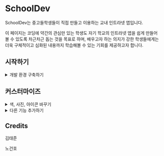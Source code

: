 # SchoolDev

SchoolDev는 중고들학생들이 직접 만들고 이용하는 교내 인트라넷 앱입니다.  

이 페이지는 코딩에 약간의 관심만 있는 학생도 자기 학교의 인트라넷 앱을 쉽게 만들어볼 수 있도록 차근차근 돕는 것을 목표로 하며, 
배우고자 하는 의지가 강한 학생들에게는 더욱 구체적이고 심화된 내용까지 학습해볼 수 있는 기회를 제공하고자 합니다.


## 시작하기
<details><summary>개발 환경 구축하기</summary>
    <div>
        <p>
            <li><a href="_posts/2019-12-10-start-androidstudio.md"> 깃과 깃허브란?</a></li>
            <li><a href="_posts/2019-12-10-start-androidstudio.md"> 깃허브의 사용법</a></li>
    		<li><a href="_posts/2019-12-10-start-androidstudio.md"> Android Studio 설치</a></li>
    		<li><a href="_posts/2019-12-10-start-androidstudio.md"> Flutter 설치</a></li>
    		<li><a href="gh-pages/start-2.md"> Flutter 플러그인 설치</a></li>
    		    <li><a href="gh-pages/start-2.md"> 첫 플러터 디폴트 앱 실행</a></li>
    		    <li><a href="gh-pages/start-2.md"> Flutter란 무엇이며, 왜 Flutter인가?</a></li>
    		<li><a href="gh-pages/start-3.md"> Firebase 프로젝트 생성</a></li>  
    		    <li><a href="gh-pages/start-3.md"> 백엔드와 프론트엔드란?</a></li>
    		    <li><a href="gh-pages/start-3.md"> 백엔드를 서비스로, Firebase</a></li>
    		<li><a href="gh-pages/start-3.md"> Flutter와 Firebase 연동</a></li> 
		</p>
    </div>
</details>

## 커스터마이즈

<details><summary>색, 사진, 아이콘 바꾸기</summary>
<p>
    <li> <a href="gh-pages/start-1.md"> Android Studio 설치</a></li>
    <li> <a href="gh-pages/start-2.md"> Flutter플러그인 설치</a></li>
    <li> <a href="gh-pages/start-3.md"> Firebase 설정하기</a></li>    
</p>
</details>

<details><summary>다른 기능 추가하기</summary>
<p>
    <li> <a href="gh-pages/start-1.md"> Android Studio 설치</a></li>
    <li> <a href="gh-pages/start-2.md"> Flutter플러그인 설치</a></li>
    <li> <a href="gh-pages/start-3.md"> Firebase 설정하기</a></li>    
</p>
</details>

## Credits

김태준

노건호